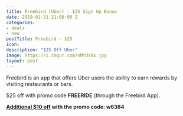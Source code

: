 ```yaml
---
title: Freebird (Uber) - $25 Sign Up Bonus
date: 2019-01-31 21:00:00 Z
categories:
- deals
- new
postTitle: Freebird - $25
icon: 
description: "$25 Off Uber"
image: https://i.imgur.com/nMYOY8x.jpg
layout: post
---
```


Freebird is an app that offers Uber users the ability to earn rewards by visiting restaurants or bars.

\$25 off with promo code **FREERIDE** (through the Freebird App).

**[Additional $10 off](https://my.fbird.co/ihjn0yPJqS) with the promo code: w6384**